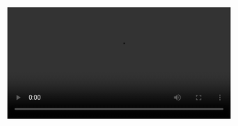 <video width="100%" controls="" preload="auto">
   <source src="https://s3.cn-north-1.amazonaws.com.cn/tws-upload/images/1553347118690-1795b19c-119a-45b9-9fae-cc660c7b7cfb.mp4" type="video/mp4">
   <p>抱歉，你的浏览器不支持在线视频播放。</p>
</video>